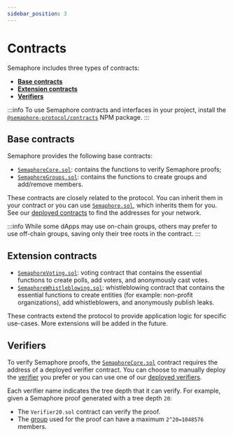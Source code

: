 ```yaml
---
sidebar_position: 3
---
```


# Contracts

Semaphore includes three types of contracts:

-   [**Base contracts**](/docs/technical-reference/contracts#base-contracts)
-   [**Extension contracts**](/docs/technical-reference/contracts#extension-contracts)
-   [**Verifiers**](/docs/technical-reference/contracts#verifiers)

:::info
To use Semaphore contracts and interfaces in your project,
install the [`@semaphore-protocol/contracts`](https://github.com/semaphore-protocol/semaphore/tree/v2.6.1/packages/contracts) NPM package.
:::

## Base contracts

Semaphore provides the following base contracts:

-   [`SemaphoreCore.sol`](https://github.com/semaphore-protocol/semaphore/blob/v2.6.1/packages/contracts/contracts/base/SemaphoreCore.sol): contains the functions to verify Semaphore proofs;
-   [`SemaphoreGroups.sol`](https://github.com/semaphore-protocol/semaphore/blob/v2.6.1/packages/contracts/contracts/base/SemaphoreGroups.sol): contains the functions to create groups and add/remove members.

These contracts are closely related to the protocol.
You can inherit them in your contract or you can use [`Semaphore.sol`](https://github.com/semaphore-protocol/semaphore/tree/v2.6.1/packages/contracts/Semaphore.sol), which inherits them for you.
See our [deployed contracts](/docs/deployed-contracts#semaphore) to find the addresses for your network.

:::info
While some dApps may use on-chain groups, others may prefer to use off-chain groups, saving only their tree roots in the contract.
:::

## Extension contracts

-   [`SemaphoreVoting.sol`](https://github.com/semaphore-protocol/semaphore/tree/v2.6.1/packages/contracts/extensions/SemaphoreVoting.sol): voting contract that contains the essential functions to create polls, add voters, and anonymously cast votes.
-   [`SemaphoreWhistleblowing.sol`](https://github.com/semaphore-protocol/semaphore/tree/v2.6.1/packages/contracts/extensions/SemaphoreWhistleblowing.sol): whistleblowing contract that contains the essential functions to create entities (for example: non-profit organizations), add whistleblowers, and anonymously publish leaks.

These contracts extend the protocol to provide application logic for specific use-cases.
More extensions will be added in the future.

## Verifiers

To verify Semaphore proofs, the [`SemaphoreCore.sol`](https://github.com/semaphore-protocol/semaphore/tree/v2.6.1/packages/contracts/base/SemaphoreCore.sol) contract requires the address of a deployed verifier contract.
You can choose to manually deploy the [verifier](https://github.com/semaphore-protocol/semaphore/tree/v2.6.1/packages/contracts/verifiers) you prefer or you can use one of our [deployed verifiers](/docs/deployed-contracts#verifiers).

Each verifier name indicates the tree depth that it can verify.
For example, given a Semaphore proof generated with a tree depth `20`:

-   The `Verifier20.sol` contract can verify the proof.
-   The [group](/docs/guides/groups) used for the proof can have a maximum `2^20=1048576` members.
